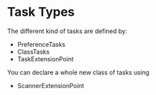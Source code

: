 # Task Types #

The different kind of tasks are defined by:
  * PreferenceTasks
  * ClassTasks
  * TaskExtensionPoint

You can declare a whole new class of tasks using
  * ScannerExtensionPoint
